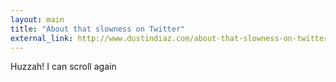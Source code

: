 ```yaml
---
layout: main
title: "About that slowness on Twitter"
external_link: http://www.dustindiaz.com/about-that-slowness-on-twitter/
---
```

Huzzah! I can scroll again

